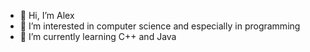 - 👋 Hi, I’m Alex
- 👀 I’m interested in computer science and especially in programming
- 🌱 I’m currently learning C++ and Java

<!---
holyghosst/holyghosst is a ✨ special ✨ repository because its `README.md` (this file) appears on your GitHub profile.
You can click the Preview link to take a look at your changes.
--->
